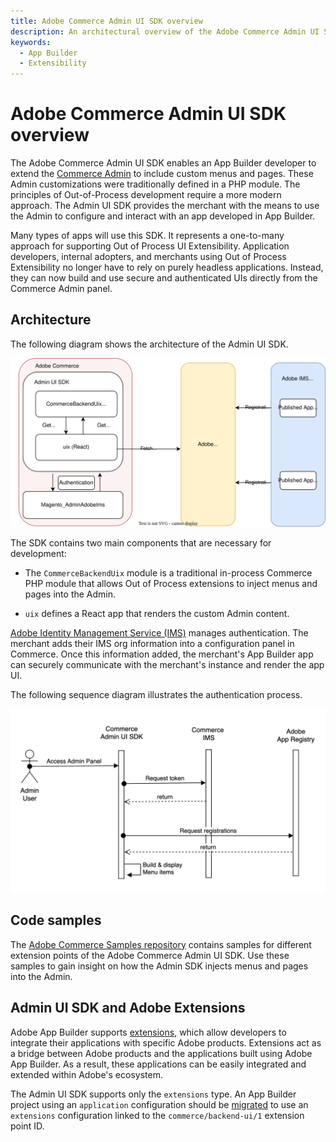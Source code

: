 ```yaml
---
title: Adobe Commerce Admin UI SDK overview
description: An architectural overview of the Adobe Commerce Admin UI SDK
keywords:
  - App Builder
  - Extensibility
---
```


# Adobe Commerce Admin UI SDK overview

The Adobe Commerce Admin UI SDK enables an App Builder developer to extend the [Commerce Admin](https://experienceleague.adobe.com/docs/commerce-admin/start/admin/admin.html) to include custom menus and pages. These Admin customizations were traditionally defined in a PHP module. The principles of Out-of-Process development require a more modern approach. The Admin UI SDK provides the merchant with the means to use the Admin to configure and interact with an app developed in App Builder.

Many types of apps will use this SDK. It represents a one-to-many approach for supporting Out of Process UI Extensibility. Application developers, internal adopters, and merchants using Out of Process Extensibility no longer have to rely on purely headless applications. Instead, they can now build and use secure and authenticated UIs directly from the Commerce Admin panel.

## Architecture

The following diagram shows the architecture of the Admin UI SDK.

![Architecture](../_images/admin-ui-sdk/overview/architecture.svg)

The SDK contains two main components that are necessary for development:

* The `CommerceBackendUix` module is a traditional in-process Commerce PHP module that allows Out of Process extensions to inject menus and pages into the Admin.

* `uix` defines a React app that renders the custom Admin content.

[Adobe Identity Management Service (IMS)](https://experienceleague.adobe.com/docs/commerce-admin/start/admin/ims/adobe-ims-integration-overview.html) manages authentication. The merchant adds their IMS org information into a configuration panel in Commerce. Once this information added, the merchant's App Builder app can securely communicate with the merchant's instance and render the app UI.

The following sequence diagram illustrates the authentication process.

![Sequence diagram](../_images/admin-ui-sdk/overview/sequence-diagram.png)

## Code samples

The [Adobe Commerce Samples repository](https://github.com/adobe/adobe-commerce-samples/tree/main/admin-ui-sdk) contains samples for different extension points of the Adobe Commerce Admin UI SDK. Use these samples to gain insight on how the Admin SDK injects menus and pages into the Admin.

## Admin UI SDK and Adobe Extensions

Adobe App Builder supports [extensions](https://developer.adobe.com/app-builder/docs/guides/extensions/), which allow developers to integrate their applications with specific Adobe products. Extensions act as a bridge between Adobe products and the applications built using Adobe App Builder. As a result, these applications can be easily integrated and extended within Adobe's ecosystem.

The Admin UI SDK supports only the `extensions` type. An App Builder project using an `application` configuration should be [migrated](https://developer.adobe.com/app-builder/docs/guides/extensions/extension_migration_guide/) to use an `extensions` configuration linked to the `commerce/backend-ui/1` extension point ID.
